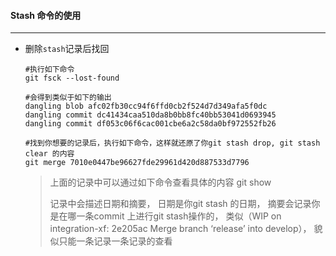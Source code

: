 #### Stash 命令的使用

---

- 删除`stash`记录后找回

  ~~~
  #执行如下命令
  git fsck --lost-found
  
  #会得到类似于如下的输出
  dangling blob afc02fb30cc94f6ffd0cb2f524d7d349afa5f0dc
  dangling commit dc41434caa510da8b0bb8fc40bb53041d0693945
  dangling commit df053c06f6cac001cbe6a2c58da0bf972552fb26
  
  #找到你想要的记录后，执行如下命令，这样就还原了你git stash drop, git stash clear 的内容
  git merge 7010e0447be96627fde29961d420d887533d7796
  ~~~

  > 上面的记录中可以通过如下命令查看具体的内容
  > git show <id>
  >
  > 记录中会描述日期和摘要， 日期是你git stash 的日期， 摘要会记录你是在哪一条commit 上进行git stash操作的， 类似（WIP on integration-xf: 2e205ac Merge branch ‘release’ into develop）， 貌似只能一条记录一条记录的查看

